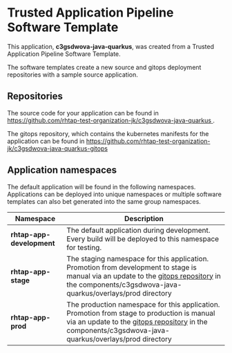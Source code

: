 # Trusted Application Pipeline Software Template

This application, **c3gsdwova-java-quarkus**, was created from a Trusted Application Pipeline Software Template.

The software templates create a new source and gitops deployment repositories with a sample source application. 

## Repositories

The source code for your application can be found in [https://github.com/rhtap-test-organization-jk/c3gsdwova-java-quarkus ](https://github.com/rhtap-test-organization-jk/c3gsdwova-java-quarkus ).
 
The gitops repository, which contains the kubernetes manifests for the application can be found in 
[https://github.com/rhtap-test-organization-jk/c3gsdwova-java-quarkus-gitops ](https://github.com/rhtap-test-organization-jk/c3gsdwova-java-quarkus-gitops ) 

## Application namespaces 

The default application will be found in the following namespaces. Applications can be deployed into unique namespaces or multiple software templates can also bet generated into the same group namespaces.  

|  Namespace   |  Description   |  
| -------- | -------- |   
| **rhtap-app-development** | The default application during development. Every build will be deployed to this namespace for testing. | 
| **rhtap-app-stage** | The staging namespace for this application. Promotion from development to stage is manual via an update to the [gitops repository](https://github.com/rhtap-test-organization-jk/c3gsdwova-java-quarkus-gitops ) in the components/c3gsdwova-java-quarkus/overlays/prod directory |  
| **rhtap-app-prod** | The production namespace for this application. Promotion from stage to production is manual via an update to the [gitops repository](https://github.com/rhtap-test-organization-jk/c3gsdwova-java-quarkus-gitops ) in the components/c3gsdwova-java-quarkus/overlays/prod directory | 